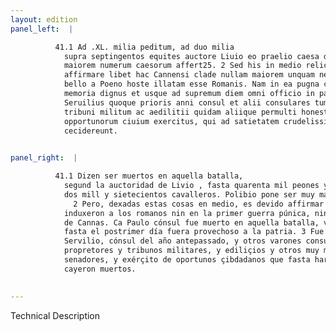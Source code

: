 ```yaml
---
layout: edition
panel_left:  |

          41.1 Ad .XL. milia peditum, ad duo milia
            supra septingentos equites auctore Liuio eo praelio caesa dicuntur24. Polibius longe
            maiorem numerum caesorum affert25. 2 Sed his in medio relictis illud
            affirmare libet hac Cannensi clade nullam maiorem unquam nec Primo nec Secundo Punico
            bello a Poeno hoste illatam esse Romanis. Nam in ea pugna caesus est Paulus consul uir
            memoria dignus et usque ad supremum diem omni officio in patriam functus. 3
            Seruilius quoque prioris anni consul et alii consulares tum praetores praetoriique uiri,
            tribuni militum ac aedilitii quidam aliique permulti honestissimi senatores tum
            opportunorum ciuium exercitus, qui ad satietatem crudelissimi hostis interempti
            cecidereunt.
        

panel_right:  |

          41.1 Dizen ser muertos en aquella batalla,
            segund la auctoridad de Livio , fasta quarenta mil peones y sobre
            dos mill y sietecientos cavalleros. Polibio pone ser muy mayor el número de los muertos.
              2 Pero, dexadas estas cosas en medio, es devido affirmar que los carthagineses ninguna mayor tribulaçión, nin tan perdidosa,
            induxeron a los romanos nin en la primer guerra púnica, nin en esta segunda, que fue la
            de Cannas. Ca Paulo cónsul fue muerto en aquella batalla, varón digno de memoria y que
            fasta el postrimer día fuera provechoso a la patria. 3 Fue otrosí muerto
            Servilio, cónsul del año antepassado, y otros varones consulares, y pretores, y
            propretores y tribunos militares, y ediliçios y otros muy muchos y muy honestos
            senadores, y exérçito de oportunos çibdadanos que fasta hartura del muy cruel enemigo
            cayeron muertos.
        

---
```


 Technical Description 